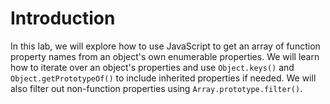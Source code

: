 # Introduction

In this lab, we will explore how to use JavaScript to get an array of function property names from an object's own enumerable properties. We will learn how to iterate over an object's properties and use `Object.keys()` and `Object.getPrototypeOf()` to include inherited properties if needed. We will also filter out non-function properties using `Array.prototype.filter()`.
